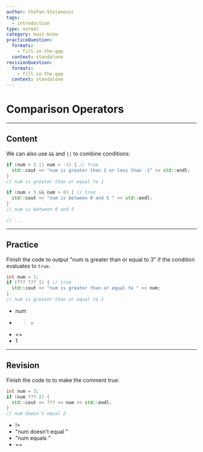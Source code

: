 ```yaml
---
author: Stefan-Stojanovic
tags:
  - introduction
type: normal
category: must-know
practiceQuestion:
  formats:
    - fill-in-the-gap
  context: standalone
revisionQuestion:
  formats:
    - fill-in-the-gap
  context: standalone
---
```


# Comparison Operators

---

## Content

We can also use `&&` and `||` to combine conditions:

```cpp
if (num > 1 || num < -1) { // true
  std::cout << "num is greater than 1 or less than -1" << std::endl;
}
// num is greater than or equal to 1

if (num < 5 && num > 0) { // true
  std::cout << "num is between 0 and 5 " << std::endl;
}
// num is between 0 and 5

// ...
```


---

## Practice

Finish the code to output "num is greater than or equal to 3" if the condition evaluates to `true`.

```cpp
int num = 1;
if (??? ??? 1) { // true
  std::cout << "num is greater than or equal to " << num;
}
// num is greater than or equal to 1
```

- num
- >=
- <=
- 1


---

## Revision

Finish the code to to make the comment true:

```cpp
int num = 3;
if (num ??? 2) {
  std::cout << ??? << num << std::endl;
}
// num doesn't equal 2

```

- !=
- "num doesn't equal "
- "num equals "
- ==